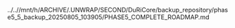 ../..//mnt/h/ARCHIVE/.UNWRAP/SECOND/DuRiCore/backup_repository/phase5_5_backup_20250805_103905/PHASE5_COMPLETE_ROADMAP.md